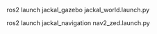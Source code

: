ros2 launch jackal_gazebo jackal_world.launch.py 


ros2 launch jackal_navigation nav2_zed.launch.py 

